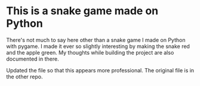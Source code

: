 # This is a snake game made on Python
There's not much to say here other than a snake game I made on Python with pygame. I made it ever so slightly interesting by making the snake red and the apple green. My thoughts while building the project are also documented in there.

Updated the file so that this appears more professional. The original file is in the other repo.
